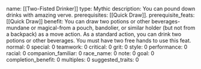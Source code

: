 name: [[Two-Fisted Drinker]]
type: Mythic
description: You can pound down drinks with amazing verve.
prerequisites: [[Quick Draw]].
prerequisite_feats: [[Quick Draw]]
benefit: You can draw two potions or other beverages-mundane or magical-from a pouch, bandolier, or similar holder (but not from a backpack) as a move action. As a standard action, you can drink two potions or other beverages. You must have two free hands to use this feat.
normal: 0
special: 0
teamwork: 0
critical: 0
grit: 0
style: 0
performance: 0
racial: 0
companion_familiar: 0
race_name: 0
note: 0
goal: 0
completion_benefit: 0
multiples: 0
suggested_traits: 0

